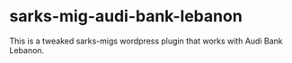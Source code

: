 # sarks-mig-audi-bank-lebanon

This is a tweaked sarks-migs wordpress plugin that works with Audi Bank Lebanon.
